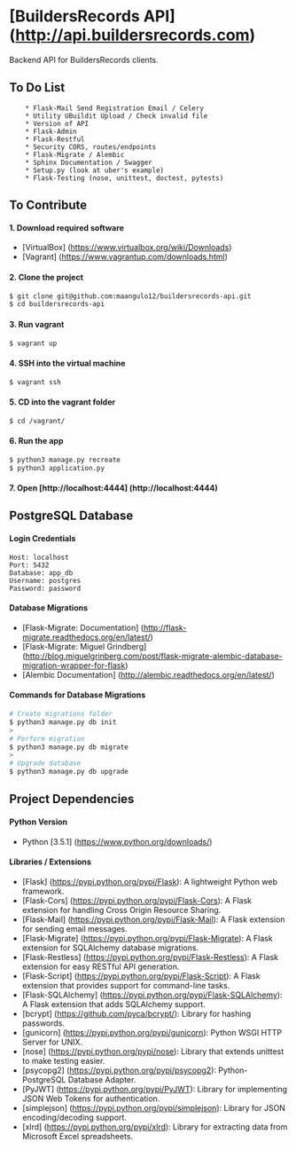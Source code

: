 # [BuildersRecords API] (http://api.buildersrecords.com)

Backend API for BuildersRecords clients.

## To Do List
```
    * Flask-Mail Send Registration Email / Celery
    * Utility UBuildit Upload / Check invalid file
    * Version of API
    * Flask-Admin
    * Flask-Restful
    * Security CORS, routes/endpoints
    * Flask-Migrate / Alembic
    * Sphinx Documentation / Swagger
    * Setup.py (look at uber's example)
    * Flask-Testing (nose, unittest, doctest, pytests)
```

## To Contribute

#### 1. Download required software

+ [VirtualBox] (https://www.virtualbox.org/wiki/Downloads)
+ [Vagrant] (https://www.vagrantup.com/downloads.html)

#### 2. Clone the project
>
```bash
$ git clone git@github.com:maangulo12/buildersrecords-api.git
$ cd buildersrecords-api
```

#### 3. Run vagrant
>
```bash
$ vagrant up    
```

#### 4. SSH into the virtual machine
>
```bash
$ vagrant ssh
```

#### 5. CD into the vagrant folder
>
```bash
$ cd /vagrant/
```

#### 6. Run the app
>
```bash
$ python3 manage.py recreate
$ python3 application.py    
```

#### 7. Open [http://localhost:4444] (http://localhost:4444)

## PostgreSQL Database

#### Login Credentials
```
Host: localhost
Port: 5432
Database: app_db
Username: postgres
Password: password
```

#### Database Migrations
+ [Flask-Migrate: Documentation]
    (http://flask-migrate.readthedocs.org/en/latest/)
+ [Flask-Migrate: Miguel Grindberg]
    (http://blog.miguelgrinberg.com/post/flask-migrate-alembic-database-migration-wrapper-for-flask)
+ [Alembic Documentation]
    (http://alembic.readthedocs.org/en/latest/)

#### Commands for Database Migrations
>
```bash
# Create migrations folder
$ python3 manage.py db init
>
# Perform migration
$ python3 manage.py db migrate
>
# Upgrade database
$ python3 manage.py db upgrade
```

## Project Dependencies

#### Python Version
+ Python [3.5.1] (https://www.python.org/downloads/)

#### Libraries / Extensions
+ [Flask] (https://pypi.python.org/pypi/Flask): A lightweight Python web framework.
+ [Flask-Cors] (https://pypi.python.org/pypi/Flask-Cors): A Flask extension for handling Cross Origin Resource Sharing.
+ [Flask-Mail] (https://pypi.python.org/pypi/Flask-Mail): A Flask extension for sending email messages.
+ [Flask-Migrate] (https://pypi.python.org/pypi/Flask-Migrate): A Flask extension for SQLAlchemy database migrations.
+ [Flask-Restless] (https://pypi.python.org/pypi/Flask-Restless): A Flask extension for easy RESTful API generation.
+ [Flask-Script] (https://pypi.python.org/pypi/Flask-Script): A Flask extension that provides support for command-line tasks.
+ [Flask-SQLAlchemy] (https://pypi.python.org/pypi/Flask-SQLAlchemy): A Flask extension that adds SQLAlchemy support.
+ [bcrypt] (https://github.com/pyca/bcrypt/): Library for hashing passwords.
+ [gunicorn] (https://pypi.python.org/pypi/gunicorn): Python WSGI HTTP Server for UNIX.
+ [nose] (https://pypi.python.org/pypi/nose): Library that extends unittest to make testing easier.
+ [psycopg2] (https://pypi.python.org/pypi/psycopg2): Python-PostgreSQL Database Adapter.
+ [PyJWT] (https://pypi.python.org/pypi/PyJWT): Library for implementing JSON Web Tokens for authentication.
+ [simplejson] (https://pypi.python.org/pypi/simplejson): Library for JSON encoding/decoding support.
+ [xlrd] (https://pypi.python.org/pypi/xlrd): Library for extracting data from Microsoft Excel spreadsheets.
